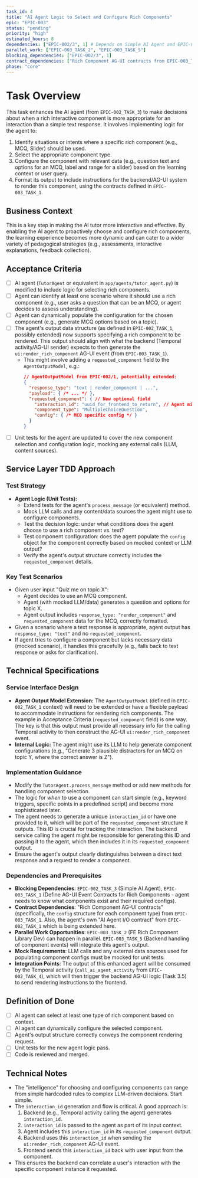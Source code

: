 ```yaml
---
task_id: 4
title: "AI Agent Logic to Select and Configure Rich Components"
epic: "EPIC-003"
status: "pending"
priority: "high"
estimated_hours: 8
dependencies: ["EPIC-002/3", 1] # Depends on Simple AI Agent and EPIC-003/1 (Rich Component Contracts)
parallel_work: ["EPIC-003_TASK_2", "EPIC-003_TASK_5"]
blocking_dependencies: ["EPIC-002/3", 1]
contract_dependencies: ["Rich Component AG-UI contracts from EPIC-003_TASK_1", "AI Agent I/O contract from EPIC-002_TASK_1"]
phase: "core"
---
```


# Task Overview
This task enhances the AI agent (from `EPIC-002_TASK_3`) to make decisions about when a rich interactive component is more appropriate for an interaction than a simple text response. It involves implementing logic for the agent to:
1.  Identify situations or intents where a specific rich component (e.g., MCQ, Slider) should be used.
2.  Select the appropriate component type.
3.  Configure the component with relevant data (e.g., question text and options for an MCQ, label and range for a slider) based on the learning context or user query.
4.  Format its output to include instructions for the backend/AG-UI system to render this component, using the contracts defined in `EPIC-003_TASK_1`.

## Business Context
This is a key step in making the AI tutor more interactive and effective. By enabling the AI agent to proactively choose and configure rich components, the learning experience becomes more dynamic and can cater to a wider variety of pedagogical strategies (e.g., assessments, interactive explanations, feedback collection).

## Acceptance Criteria
- [ ] AI agent (`TutorAgent` or equivalent in `app/agents/tutor_agent.py`) is modified to include logic for selecting rich components.
- [ ] Agent can identify at least one scenario where it should use a rich component (e.g., user asks a question that can be an MCQ, or agent decides to assess understanding).
- [ ] Agent can dynamically populate the configuration for the chosen component (e.g., generate MCQ options based on a topic).
- [ ] The agent's output data structure (as defined in `EPIC-002_TASK_1`, possibly extended) now supports specifying a rich component to be rendered. This output should align with what the backend (Temporal activity/AG-UI sender) expects to then generate the `ui:render_rich_component` AG-UI event (from `EPIC-003_TASK_1`).
  - This might involve adding a `requested_component` field to the `AgentOutputModel`, e.g.:
    ```json
    // AgentOutputModel from EPIC-002/1, potentially extended:
    {
      "response_type": "text | render_component | ...",
      "payload": { /* ... */ },
      "requested_component": { // New optional field
        "interaction_id": "uuid_for_frontend_to_return", // Agent might suggest or BE generates this
        "component_type": "MultipleChoiceQuestion",
        "config": { /* MCQ specific config */ }
      }
    }
    ```
- [ ] Unit tests for the agent are updated to cover the new component selection and configuration logic, mocking any external calls (LLM, content sources).

## Service Layer TDD Approach
### Test Strategy
- **Agent Logic (Unit Tests):**
  - Extend tests for the agent's `process_message` (or equivalent) method.
  - Mock LLM calls and any content/data sources the agent might use to configure components.
  - Test the decision logic: under what conditions does the agent choose to use a rich component vs. text?
  - Test component configuration: does the agent populate the `config` object for the component correctly based on mocked context or LLM output?
  - Verify the agent's output structure correctly includes the `requested_component` details.

### Key Test Scenarios
- Given user input "Quiz me on topic X":
  - Agent decides to use an MCQ component.
  - Agent (with mocked LLM/data) generates a question and options for topic X.
  - Agent output includes `response_type: "render_component"` and `requested_component` data for the MCQ, correctly formatted.
- Given a scenario where a text response is appropriate, agent output has `response_type: "text"` and no `requested_component`.
- If agent tries to configure a component but lacks necessary data (mocked scenario), it handles this gracefully (e.g., falls back to text response or asks for clarification).

## Technical Specifications
### Service Interface Design
- **Agent Output Model Extension:** The `AgentOutputModel` (defined in `EPIC-002_TASK_1` context) will need to be extended or have a flexible payload to accommodate instructions for rendering rich components. The example in Acceptance Criteria (`requested_component` field) is one way. The key is that this output must provide all necessary info for the calling Temporal activity to then construct the AG-UI `ui:render_rich_component` event.
- **Internal Logic:** The agent might use its LLM to help generate component configurations (e.g., "Generate 3 plausible distractors for an MCQ on topic Y, where the correct answer is Z").

### Implementation Guidance
- Modify the `TutorAgent.process_message` method or add new methods for handling component selection.
- The logic for *when* to use a component can start simple (e.g., keyword triggers, specific points in a predefined script) and become more sophisticated later.
- The agent needs to generate a unique `interaction_id` or have one provided to it, which will be part of the `requested_component` structure it outputs. This ID is crucial for tracking the interaction. The backend service calling the agent might be responsible for generating this ID and passing it to the agent, which then includes it in its `requested_component` output.
- Ensure the agent's output clearly distinguishes between a direct text response and a request to render a component.

### Dependencies and Prerequisites
- **Blocking Dependencies**: `EPIC-002_TASK_3` (Simple AI Agent), `EPIC-003_TASK_1` (Define AG-UI Event Contracts for Rich Components - agent needs to know what components exist and their required configs).
- **Contract Dependencies**: "Rich Component AG-UI contracts" (specifically, the `config` structure for each component type) from `EPIC-003_TASK_1`. Also, the agent's own "AI Agent I/O contract" from `EPIC-002_TASK_1` which is being extended here.
- **Parallel Work Opportunities**: `EPIC-003_TASK_2` (FE Rich Component Library Dev) can happen in parallel. `EPIC-003_TASK_5` (Backend handling of component events) will integrate this agent's output.
- **Mock Requirements**: LLM calls and any external data sources used for populating component configs must be mocked for unit tests.
- **Integration Points**: The output of this enhanced agent will be consumed by the Temporal activity (`call_ai_agent_activity` from `EPIC-002_TASK_4`), which will then trigger the backend AG-UI logic (Task 3.5) to send rendering instructions to the frontend.

## Definition of Done
- [ ] AI agent can select at least one type of rich component based on context.
- [ ] AI agent can dynamically configure the selected component.
- [ ] Agent's output structure correctly conveys the component rendering request.
- [ ] Unit tests for the new agent logic pass.
- [ ] Code is reviewed and merged.

## Technical Notes
- The "intelligence" for choosing and configuring components can range from simple hardcoded rules to complex LLM-driven decisions. Start simple.
- The `interaction_id` generation and flow is critical. A good approach is:
    1. Backend (e.g., Temporal activity calling the agent) generates `interaction_id`.
    2. `interaction_id` is passed to the agent as part of its input context.
    3. Agent includes this `interaction_id` in its `requested_component` output.
    4. Backend uses this `interaction_id` when sending the `ui:render_rich_component` AG-UI event.
    5. Frontend sends this `interaction_id` back with user input from the component.
- This ensures the backend can correlate a user's interaction with the specific component instance it requested.
